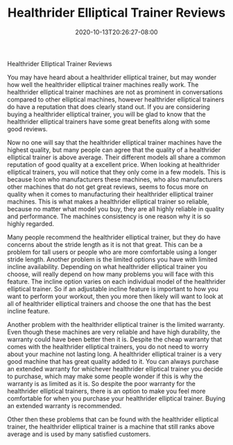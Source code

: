 ﻿---
title: "Healthrider Elliptical Trainer Reviews"
date: 2020-10-13T20:26:27-08:00
description: "elliptical trainers Tips for Web Success"
featured_image: "/images/elliptical trainers.jpg"
tags: ["elliptical trainers"]
---

Healthrider Elliptical Trainer Reviews
	
You may have heard about a  healthrider elliptical trainer, but may wonder how well the  healthrider elliptical trainer machines really work. The healthrider elliptical trainer machines are not as prominent in conversations compared to other elliptical machines, however healthrider elliptical trainers do have a reputation that does clearly stand out. If you are considering buying a healthrider elliptical trainer, you will be glad to know that the healthrider elliptical trainers have some great benefits along with some good reviews.
	
Now no one will say that the  healthrider elliptical trainer machines have the highest quality, but many people can agree that the quality of a  healthrider elliptical trainer is above average. Their different models all share a common reputation of good quality at a excellent price. When looking at  healthrider elliptical trainers, you will notice that they only come in a few models. This is because Icon who manufacturers these machines, who also manufacturers other machines that do not get great reviews, seems to focus more on quality when it comes to manufacturing their healthrider elliptical trainer machines. This is what makes a  healthrider elliptical trainer so reliable, because no matter what model you buy, they are all highly reliable in quality and performance. The machines consistency is one reason why it is so highly regarded. 
	
Many people recommend the healthrider elliptical trainer, but they do have concerns about the stride length as it is not that great. This can be a problem for tall users or people who are more comfortable using a longer stride length. Another problem is the limited options you have with limited incline availability. Depending on what  healthrider elliptical trainer you choose, will really depend on how many problems you will face with this feature. The incline option varies on each individual model of the  healthrider elliptical trainer. So if an adjustable incline feature is important to how you want to perform your workout, then you more then likely will want to look at   all of healthrider elliptical trainers and choose the one that has the best incline feature. 
	
Another problem with the  healthrider elliptical trainer is the limited warranty. Even though these machines are very reliable and have high durability, the warranty could have been better then it is. Despite the cheap warranty that comes with the healthrider elliptical trainers, you do not need to worry about your machine not lasting long. A healthrider elliptical trainer is a very good machine that has great quality added to it. You can always purchase an extended warranty for whichever healthrider elliptical trainer you decide to purchase, which may make some people wonder if this is why the warranty is as limited as it is. So despite the poor warranty for the  healthrider elliptical trainers, there is an option to make you feel more comfortable for when you purchase your healthrider elliptical trainer. Buying an extended warranty is recommended. 
	
Other then these problems that can be found with the  healthrider elliptical trainer, the healthrider elliptical trainer is a machine that still ranks above average and is used by many satisfied customers. 
